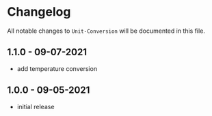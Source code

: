 # Changelog

All notable changes to `Unit-Conversion` will be documented in this file.

## 1.1.0 - 09-07-2021

- add temperature conversion

## 1.0.0 - 09-05-2021

- initial release

